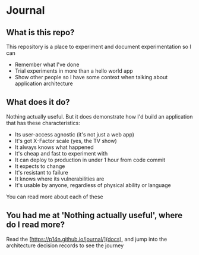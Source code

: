 Journal
=============

## What is this repo?

This repository is a place to experiment and document experimentation so I can

* Remember what I've done
* Trial experiments in more than a hello world app
* Show other people so I have some context when talking about application architecture

## What does it do?

Nothing actually useful.  But it does demonstrate how I'd build an application that has these characteristics:

* Its user-access agnostic (it's not just a web app)
* It's got X-Factor scale (yes, the TV show)
* It always knows what happened
* It's cheap and fast to experiment with
* It can deploy to production in under 1 hour from code commit
* It expects to change
* It's resistant to failure
* It knows where its vulnerabilities are
* It's usable by anyone, regardless of physical ability or language

You can read more about each of these 

## You had me at 'Nothing actually useful', where do I read more?

Read the [https://p14n.github.io/journal/](docs), and jump into the architecture decision records to see the journey
